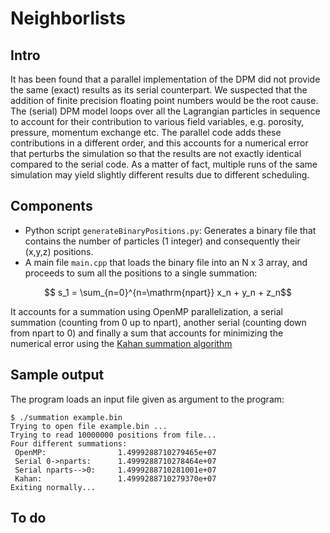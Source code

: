 # Neighborlists 

## Intro
It has been found that a parallel implementation of the DPM did not provide
the same (exact) results as its serial counterpart. We suspected that the 
addition of finite precision floating point numbers would be the root cause.
The (serial) DPM model loops over all the Lagrangian particles in sequence 
to account for their contribution to various field variables, e.g. porosity, 
pressure, momentum exchange etc. The parallel code adds these contributions
in a different order, and this accounts for a numerical error that perturbs
the simulation so that the results are not exactly identical compared to the
serial code. As a matter of fact, multiple runs of the same simulation may
yield slightly different results due to different scheduling.

## Components
* Python script `generateBinaryPositions.py`: Generates a binary file that 
contains the number of particles (1 integer) and consequently their (x,y,z) 
positions.
* A main file `main.cpp` that loads the binary file into an N x 3 array, and
proceeds to sum all the positions to a single summation:
```math
    s_1 = \sum_{n=0}^{n=\mathrm{npart}} x_n + y_n + z_n
```
It accounts for a summation using OpenMP parallelization, a serial summation
(counting from 0 up to npart), another serial (counting down from npart to 0) 
and finally a sum that accounts for minimizing the numerical error using the
 [Kahan summation algorithm](https://en.wikipedia.org/wiki/Kahan_summation_algorithm)

## Sample output
The program loads an input file given as argument to the program:
```
$ ./summation example.bin 
Trying to open file example.bin ...
Trying to read 10000000 positions from file...
Four different summations:
 OpenMP:                1.4999288710279465e+07
 Serial 0->nparts:      1.4999288710278464e+07
 Serial nparts-->0:     1.4999288710281001e+07
 Kahan:                 1.4999288710279370e+07
Exiting normally...
```

## To do
